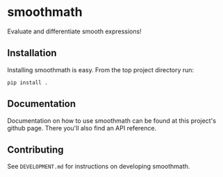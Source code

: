 # smoothmath #

Evaluate and differentiate smooth expressions!


## Installation ##

Installing smoothmath is easy. From the top project directory run:
```
pip install .
```


## Documentation ##

Documentation on how to use smoothmath can be found at this project's github page.
There you'll also find an API reference.


## Contributing ##

See `DEVELOPMENT.md` for instructions on developing smoothmath.
